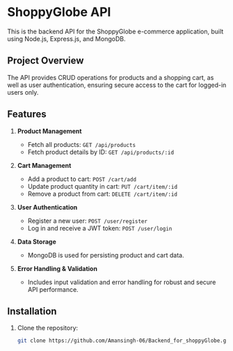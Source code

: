 # ShoppyGlobe API

This is the backend API for the ShoppyGlobe e-commerce application, built using Node.js, Express.js, and MongoDB.

## Project Overview

The API provides CRUD operations for products and a shopping cart, as well as user authentication, ensuring secure access to the cart for logged-in users only.

## Features

1. **Product Management**
   - Fetch all products: `GET /api/products`
   - Fetch product details by ID: `GET /api/products/:id`

2. **Cart Management**
   - Add a product to cart: `POST /cart/add`
   - Update product quantity in cart: `PUT /cart/item/:id`
   - Remove a product from cart: `DELETE /cart/item/:id`

3. **User Authentication**
   - Register a new user: `POST /user/register`
   - Log in and receive a JWT token: `POST /user/login`

4. **Data Storage**
   - MongoDB is used for persisting product and cart data.

5. **Error Handling & Validation**
   - Includes input validation and error handling for robust and secure API performance.

## Installation

1. Clone the repository:
   ```bash
   git clone https://github.com/Amansingh-06/Backend_for_shoppyGlobe.git
